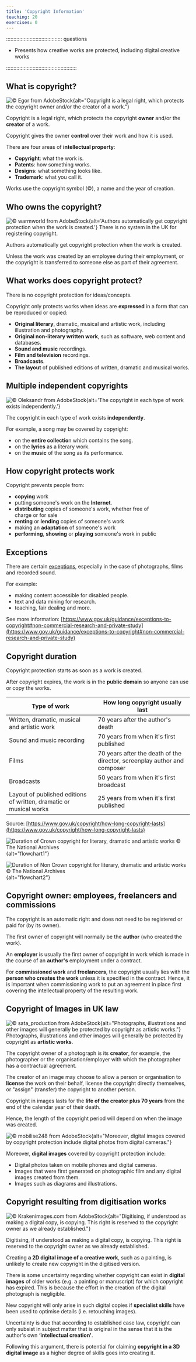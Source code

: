 ```yaml
---
title: 'Copyright Information'
teaching: 20
exercises: 0
---
```


:::::::::::::::::::::::::::::::::::::: questions 

- Presents how creative works
are protected, including digital creative works 


::::::::::::::::::::::::::::::::::::::::::::::::

## What is copyright?
![&copy; Egor from AdobeStock](fig/AdobeStock_144982728.jpeg){alt="Copyright is a legal right, which protects the copyright owner and/or the creator of a work."}

Copyright is a legal right, which protects the copyright **owner** and/or the **creator** of a work.

Copyright gives the owner **control** over their work and how it is used.

There are four areas of **intellectual property**:

  - **Copyright**: what the work is. 
  - **Patents**: how something works.
  - **Designs**: what something looks like.
  - **Trademark**: what you call it.

Works use the copyright symbol (&copy;), a name and the year of creation.

## Who owns the copyright?

![&copy; warmworld from AdobeStock](fig/AdobeStock_366787827.jpeg){alt='Authors automatically get copyright protection when the work is created.'}
There is no system in the UK for registering copyright. 

Authors automatically get copyright protection when the work is created.

Unless the work was created by an employee during their employment, or the copyright is transferred to someone else as part of their agreement. 

## What works does copyright protect?

There is no copyright protection for ideas/concepts. 

Copyright only protects  works when ideas are 
**expressed** in a form that can be reproduced or copied:

  - **Original literary**, dramatic, musical and artistic work, including illustration and photography.
  - **Original non-literary written work**, such as software, web content and databases.
  - **Sound and music** recordings.
  - **Film and television** recordings.
  - **Broadcasts**.
  - **The layout** of published editions of written, dramatic and musical works. 

## Multiple independent copyrights

![&copy; Oleksandr from AdobeStock](fig/AdobeStock_660476994.jpeg){alt='The copyright in each type of work exists independently.'}

The copyright in each type of work exists 
**independently**.

For example, a song may be covered by copyright:

- on the **entire collectio**n which contains the song.
- on the **lyrics** as a literary work.
- on the **music** of the song as its performance.

## How copyright protects work

Copyright prevents people from:

  - **copying** work
  - putting someone's work on the **Internet**.
  - **distributing** copies of someone's work, whether free of     
  charge or for sale    
  - **renting** or **lending** copies of someone's work
  - making an **adaptation** of someone's work
  - **performing**, **showing** or **playing** someone's work in public


## Exceptions

There are certain [exceptions](https://www.gov.uk/guidance/exceptions-to-copyright), 
especially in the case of photographs, 
films and recorded sound.

For example:

- making content accessible for disabled people.
- text and data mining for research.
- teaching, fair dealing and more.

See more information: [https://www.gov.uk/guidance/exceptions-to-copyright#non-commercial-research-and-private-study](https://www.gov.uk/guidance/exceptions-to-copyright#non-commercial-research-and-private-study)

## Copyright duration

Copyright protection starts as soon 
as a work is created. 

After copyright expires, 
the work is in the **public domain** 
so anyone can use or copy the works.

|  Type of work   | How long copyright usually last         |
|-----------------|-----------------|
| Written, dramatic, musical and artistic work      | 70 years after the author's death    |
| Sound and music recording    | 70 years from when it's first published    |
| Films    | 70 years after the death of the director, screenplay author and composer   |
| Broadcasts    | 50 years from when it's first broadcast    |
| Layout of published editions of written, dramatic or musical works    | 25 years from when it's first published    |




Source: [https://www.gov.uk/copyright/how-long-copyright-lasts](https://www.gov.uk/copyright/how-long-copyright-lasts)

![Duration of Crown copyright for literary, dramatic and artistic works &copy; [The National Archives](https://cdn.nationalarchives.gov.uk/documents/information-management/crown-copyright-flowchart.pdf)](fig/crown-copyright-flowchart.png){alt="flowchart1"}

![Duration of Non Crown copyright for literary, dramatic and artistic works &copy; [The National Archives](https://cdn.nationalarchives.gov.uk/documents/information-management/non-crown-copyright-flowchart.pdf)](fig/excluding-crown-copyright-flowchart.png){alt="flowchart2"}




## Copyright owner: employees, freelancers and commissions

The copyright is an automatic right and 
does not need to be registered 
or paid for (by its owner).

The first owner of copyright 
will normally be the **author**
(who created the work).

An **employer** is usually the 
first owner of copyright in work which 
is made in the course of an **author's** 
employment under a contract. 

For **commissioned work** and **freelancers**, the copyright 
usually lies with the **person who creates 
the work** unless
it is specified in the contract. Hence, it is 
important when commissioning work 
to put an agreement in place first 
covering the intellectual property of the 
resulting work.   

## Copyright of Images in UK law

![&copy; sata_production from AdobeStock](fig/AdobeStock_167942721.jpeg){alt="Photographs, illustrations and other 
images will generally be protected by 
copyright as artistic works."}
Photographs, illustrations and other 
images will generally be protected by 
copyright as **artistic works**.

The copyright owner of a photograph
is its **creator**, for example, 
the photographer or the 
organisation/employer with which 
the photographer has a contractual agreement.

The creator of an image may choose to allow 
a person or organisation to **license**
the work on their behalf, license the copyright 
directly themselves, or "assign" (transfer) 
the copyright to another person.

Copyright in images lasts for the 
**life of the creator plus 70 years** 
from the end of the calendar year 
of their death. 

Hence, the length 
of the copyright period will 
depend on when the image was created. 


![&copy; mobilise248 from AdobeStock](fig/AdobeStock_158741015.jpeg){alt="Moreover, digital images covered by copyright protection include digital photos from digital cameras."}

Moreover, **digital images** covered by copyright 
protection include:

- Digital photos taken on mobile phones 
and digital cameras.
- Images that were first generated on 
photographic film and any digital images 
created from them.
- Images such as diagrams and illustrations.


## Copyright resulting from digitisation works


![&copy; Krakenimages.com from AdobeStock](fig/AdobeStock_629274991.jpeg){alt="Digitising, if understood as making a digital copy, is copying. This right is reserved to the copyright owner as we already
established."}

Digitising, if understood as making a digital copy, is copying.
This right is reserved to the copyright owner as we already
established. 

Creating **a 2D digital image of a creative work**, 
such as a painting, is unlikely to create new copyright 
in the digitised version.

There is some uncertainty regarding whether 
copyright can exist in **digital images** 
of older works (e.g. a painting or
manuscript) for which copyright has expired.
This is because the effort in the creation of the 
digital photograph is negligible. 

New copyright will only arise in such digital copies 
if **specialist skills** have been used 
to optimise details (i.e. retouching images).

Uncertainty is due that according to established case law, 
copyright can only subsist in subject 
matter that is original in the sense that 
it is the author's own **‘intellectual creation'**.

Following this argument, there is potential 
for claiming **copyright in a 3D digital image** as a
higher degree of skills goes into creating it.


<!--## Database rights
An electronic database may be protected by copyright and database rights.

Database rights will cover a collection of copyrighted works.

Permission must have been obtained from the copyright holders for the use of their work.

Database rights are automatic and have no registration forms or fees and give the owner total control over their work. You can use, sell or lease it to a third party.

Database rights last for 15 years from creation, but if published during this time the term is 15 years from publication. -->  




